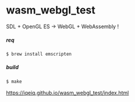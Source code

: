 # wasm_webgl_test

SDL + OpenGL ES → WebGL + WebAssembly !


##### req
```bash
$ brew install emscripten
```

##### build
```bash
$ make
```
https://iqeiq.github.io/wasm_webgl_test/index.html
